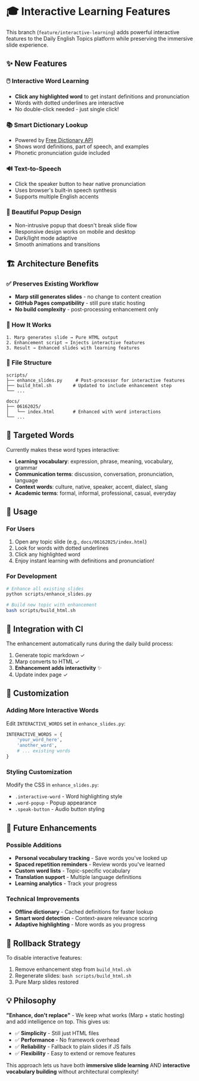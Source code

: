 # 🎓 Interactive Learning Features

This branch (`feature/interactive-learning`) adds powerful interactive features to the Daily English Topics platform while preserving the immersive slide experience.

## ✨ New Features

### 🖱️ Interactive Word Learning
- **Click any highlighted word** to get instant definitions and pronunciation
- Words with dotted underlines are interactive
- No double-click needed - just single click!

### 📚 Smart Dictionary Lookup
- Powered by [Free Dictionary API](https://dictionaryapi.dev/)
- Shows word definitions, part of speech, and examples
- Phonetic pronunciation guide included

### 🔊 Text-to-Speech
- Click the speaker button to hear native pronunciation
- Uses browser's built-in speech synthesis
- Supports multiple English accents

### 🎨 Beautiful Popup Design
- Non-intrusive popup that doesn't break slide flow
- Responsive design works on mobile and desktop
- Dark/light mode adaptive
- Smooth animations and transitions

## 🏗️ Architecture Benefits

### ✅ Preserves Existing Workflow
- **Marp still generates slides** - no change to content creation
- **GitHub Pages compatibility** - still pure static hosting
- **No build complexity** - post-processing enhancement only

### 🔧 How It Works
```
1. Marp generates slide → Pure HTML output
2. Enhancement script → Injects interactive features
3. Result → Enhanced slides with learning features
```

### 📁 File Structure
```
scripts/
├── enhance_slides.py     # Post-processor for interactive features
├── build_html.sh        # Updated to include enhancement step
└── ...

docs/
├── 06162025/
│   └── index.html       # Enhanced with word interactions
└── ...
```

## 🎯 Targeted Words

Currently makes these word types interactive:
- **Learning vocabulary**: expression, phrase, meaning, vocabulary, grammar
- **Communication terms**: discussion, conversation, pronunciation, language
- **Context words**: culture, native, speaker, accent, dialect, slang
- **Academic terms**: formal, informal, professional, casual, everyday

## 🚀 Usage

### For Users
1. Open any topic slide (e.g., `docs/06162025/index.html`)
2. Look for words with dotted underlines
3. Click any highlighted word
4. Enjoy instant learning with definitions and pronunciation!

### For Development
```bash
# Enhance all existing slides
python scripts/enhance_slides.py

# Build new topic with enhancement
bash scripts/build_html.sh
```

## 🔄 Integration with CI

The enhancement automatically runs during the daily build process:
1. Generate topic markdown ✓
2. Marp converts to HTML ✓  
3. **Enhancement adds interactivity** ✨
4. Update index page ✓

## 🎨 Customization

### Adding More Interactive Words
Edit `INTERACTIVE_WORDS` set in `enhance_slides.py`:
```python
INTERACTIVE_WORDS = {
    'your_word_here',
    'another_word',
    # ... existing words
}
```

### Styling Customization
Modify the CSS in `enhance_slides.py`:
- `.interactive-word` - Word highlighting style
- `.word-popup` - Popup appearance
- `.speak-button` - Audio button styling

## 🌟 Future Enhancements

### Possible Additions
- **Personal vocabulary tracking** - Save words you've looked up
- **Spaced repetition reminders** - Review words you've learned
- **Custom word lists** - Topic-specific vocabulary
- **Translation support** - Multiple language definitions
- **Learning analytics** - Track your progress

### Technical Improvements
- **Offline dictionary** - Cached definitions for faster lookup
- **Smart word detection** - Context-aware relevance scoring
- **Adaptive highlighting** - More words as you progress

## 🔄 Rollback Strategy

To disable interactive features:
1. Remove enhancement step from `build_html.sh`
2. Regenerate slides: `bash scripts/build_html.sh`
3. Pure Marp slides restored

## 💡 Philosophy

**"Enhance, don't replace"** - We keep what works (Marp + static hosting) and add intelligence on top. This gives us:

- ✅ **Simplicity** - Still just HTML files
- ✅ **Performance** - No framework overhead  
- ✅ **Reliability** - Fallback to plain slides if JS fails
- ✅ **Flexibility** - Easy to extend or remove features

This approach lets us have both **immersive slide learning** AND **interactive vocabulary building** without architectural complexity!